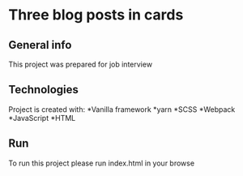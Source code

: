# Three blog posts in cards
## General info
This project was prepared for job interview
## Technologies
Project is created with:
*Vanilla framework
*yarn
*SCSS
*Webpack
*JavaScript
*HTML
## Run
To run this project please run index.html in your browse